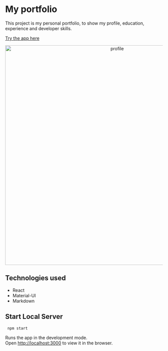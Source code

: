 # My portfolio

This project is my personal portfolio, to show my profile, education, experience and developer skills.

 [Try the app here](https://juanlamas.dev/portfolio/)

<p align="center"><img src="https://juanlamas.dev/portfolio/img/content/portfolio/portfolio-profile.png" alt="profile" width="700" /></p>

## Technologies used

- React
- Material-UI
- Markdown

## Start Local Server
```
 npm start
```

Runs the app in the development mode.<br />
Open [http://localhost:3000](http://localhost:3000) to view it in the browser.